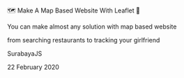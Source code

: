 🗺️ Make A Map Based Website With Leaflet 🗾

You can make almost any solution with map based website

from searching restaurants to tracking your girlfriend

SurabayaJS

22 February 2020
